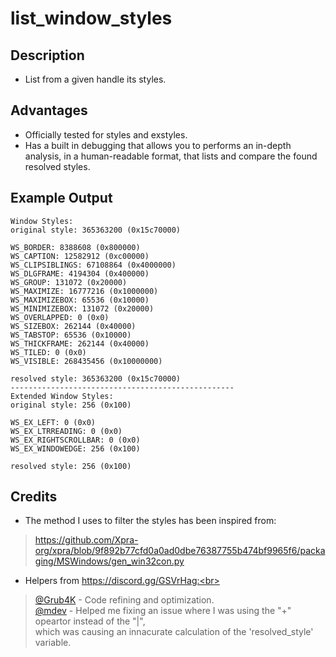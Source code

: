 # list_window_styles

## Description

* List from a given handle its styles.

## Advantages

* Officially tested for styles and exstyles.
* Has a built in debugging that allows you to performs an in-depth analysis, in a human-readable format, that lists and compare the found resolved styles.

## Example Output
```
Window Styles:
original style: 365363200 (0x15c70000)

WS_BORDER: 8388608 (0x800000)
WS_CAPTION: 12582912 (0xc00000)
WS_CLIPSIBLINGS: 67108864 (0x4000000)
WS_DLGFRAME: 4194304 (0x400000)
WS_GROUP: 131072 (0x20000)
WS_MAXIMIZE: 16777216 (0x1000000)
WS_MAXIMIZEBOX: 65536 (0x10000)
WS_MINIMIZEBOX: 131072 (0x20000)
WS_OVERLAPPED: 0 (0x0)
WS_SIZEBOX: 262144 (0x40000)
WS_TABSTOP: 65536 (0x10000)
WS_THICKFRAME: 262144 (0x40000)
WS_TILED: 0 (0x0)
WS_VISIBLE: 268435456 (0x10000000)

resolved style: 365363200 (0x15c70000)
--------------------------------------------------
Extended Window Styles:
original style: 256 (0x100)

WS_EX_LEFT: 0 (0x0)
WS_EX_LTRREADING: 0 (0x0)
WS_EX_RIGHTSCROLLBAR: 0 (0x0)
WS_EX_WINDOWEDGE: 256 (0x100)

resolved style: 256 (0x100)
```
## Credits

* The method I uses to filter the styles has been inspired from:<br>
> https://github.com/Xpra-org/xpra/blob/9f892b77cfd0a0ad0dbe76387755b474bf9965f6/packaging/MSWindows/gen_win32con.py<br>
* Helpers from https://discord.gg/GSVrHag:<br>
> [@Grub4K](https://github.com/Grub4K) - Code refining and optimization.<br>
> [@mdev](https://github.com/mdev-new) - Helped me fixing an issue where I was using the "+" opeartor instead of the "|",<br>
which was causing an innacurate calculation of the 'resolved_style' variable.<br>
